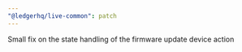 ```yaml
---
"@ledgerhq/live-common": patch
---
```


Small fix on the state handling of the firmware update device action
